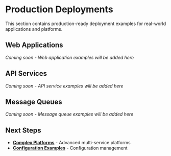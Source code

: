 # Production Deployments

This section contains production-ready deployment examples for real-world applications and platforms.

## Web Applications

*Coming soon - Web application examples will be added here*

## API Services

*Coming soon - API service examples will be added here*

## Message Queues

*Coming soon - Message queue examples will be added here*

## Next Steps

- **[Complex Platforms](../complex/index.md)** - Advanced multi-service platforms
- **[Configuration Examples](../configs/index.md)** - Configuration management 
